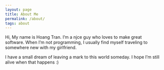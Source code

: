 ```yaml
---
layout: page
title: About Me
permalink: /about/
tags: about
---
```


Hi, My name is Hoang Tran. I’m a njce guy who loves to make great software. When I’m not programming, I usually find myself traveling to somewhere new with my girlfriend.

I have a small dream of leaving a mark to this world someday. I hope I’m still alive when that happens :)
